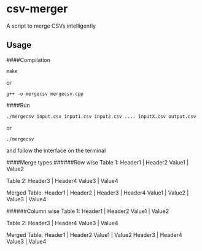 # csv-merger
A script to merge CSVs intelligently

## Usage
####Compilation
```
make
```
or
```
g++ -o mergecsv mergecsv.cpp
```

####Run
```
./mergecsv input.csv input1.csv input2.csv .... inputX.csv output.csv
```
or
```
./mergecsv
```
and follow the interface on the terminal

####Merge types
######Row wise
Table 1:
Header1 | Header2
Value1  | Value2

Table 2:
Header3 | Header4
Value3  | Value4

Merged Table:
Header1 | Header2 | Header3 | Header4
Value1  | Value2  | Value3  | Value4

######Column wise
Table 1:
Header1 | Header2
Value1  | Value2

Table 2:
Header3 | Header4
Value3  | Value4

Merged Table:
Header1 | Header2
Value1  | Value2
Header3 | Header4
Value3  | Value4
